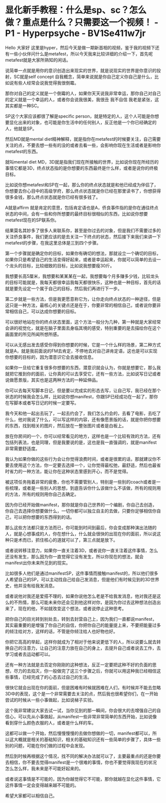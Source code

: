 # 显化新手教程：什么是sp、sc？怎么做？重点是什么？只需要这一个视频！ - P1 - Hyperpsyche - BV1Se411w7jr

Hello 大家好 这里是hyper，然后今天是做一期新首相的视频，鉴于我的视频下还有一些小伙伴问什么是metafest，所以今天我来比较详细的介绍一下，首先呢metafest就是大家所熟知的闲话。

说简单一点就是用你的意识创造出来现实的世界，就是说现实的世界是你意识的投射，SC就是self concept 自我概念，简单来说就是你自己定义你自己是什么，比如说有些人经常会说我觉得我很倒霉。

那你对自己的定义就是一个倒霉的人，如果你天天说我非常幸运，那你自己对自己的定义就是一个幸运的人，或者你会说我很美，我很丑 我不自信 我老是紧张，这其实都是一种SC。

SP这个大家应该都很了解是specific person，就是特定的人，这个人可能是你想要显化出来的对象，也可能是你生活中的任何别人，反正他是一个你已经确定的人，他就是SP。

然后MD就是mental diet精神解释，就是指你在metafest的时候要关注，自己需要关注的点，不要去想一些有的没的或者去看一些，会影响你现在生活或者是影响你metafest的东西。

就叫mental diet MD，3D就是指我们现在所接触的世界，比如说你现在所经历的事情它都是3D，终点状态指的是你想要的东西最终是什么样，或者是说你的终极目标。

比如说你想metafest和SP在一起，那么你的终点状态就是和他已经成为伴侣了，你想要去你心目中的高级学府，那么终点状态就是你已经在那里读书了，你想获得很多金钱，那么终点状态就是你已经有很多钱了。

A就是affirm 就是肯定的意思，包括肯定语也是A，侨良事件指的是你在通往终点状态的中间，会有一些和你所想要的最终目标很相似的东西，比如说你想要metafest现在的SP联系你。

结果莫名其妙多了很多人来联系你，甚至是你过去的对象，但是我们不需要过多的关注侨良事件，我们更应该的是去关注一下终点的状态，然后接下来我们来讲一下metafest的步骤，在我这里总体是三到四个步骤。

第一个步骤就是确定你的目标，如果你有确切的想法，那就设立一个确切的目标，如果你只是希望自己的生活变得好起来，或者是幸运起来，你就可以简单的去设一个龙头的目标，比较细致的目标，比如说我想要瘦30斤。

我想要长高5厘米，我想要和某某某在一起，我想要每个月多赚多少钱，比较龙头的目标可能就是，我每天都很幸运我每天都很快乐，这种也是一种目标，首先的话就是要先设定一个属于自己的目标，然后我们再进行下一步。

第二步就是一些方法，但是我更愿意称它为，让你走向终点状态的一种途径，但是这只是一种方法，最核心的关键点还是在于，你要非常的相信自己，或者说你要非常相信自己，可以达成你想要的目标。

可以很好地站在你的终点状态里面，这个方法一般分为几种，第一种就是大家经常会讲的视觉化，就是在脑子里面去身临其境的感受，特别重要的是去描绘你在这个画面里的所见所闻所想所感。

可以从无感出发去感受你得到你想要的时候，它是一个什么样的场景，第二种方式就是A，就是我前面说的FM去肯定，不停地去对自己讲肯定语，这也是可以实现你想要的目标的，因为潜意识它会去接收信息。

如果你一旦给它重复很多你想要的东西，潜意识就会认为，你就是想要它，那么我就把它推到你的面前，让你真的可以去享受它，还有一些方法，比如说写日记或者说做愿景版，其实也是这两种方法的一种延伸品。

你可以去每天写脚本日记，但是要以完成实的形态去写，让自己写，我已经在那个状态的时候我会怎么样，比如说你想manifest，你跟SP已经成功在一起了，那你在写脚本或者写日记的时候一定要写。

我今天和他一起出去玩了，一起去约会了，我们怎么约会的，去看了电影，去吃了什么，他对我说了什么，可以写这样的内容，还有像愿景版的话，就是你把你想要的东西，找到相关的图片，然后放在一整张图片或者是白板上。

放在你房间的一个，你可以经常看见的地方，这样也是一个比较有效的方法，还有包括列表法，也是同理，但是我要说的是，这也是我一直强调的，就是manifest非常需要舒适度。

我认为如果你做的这些行为会让你觉得浪费时间，或者是很累的话，那就建议你不要去使用这个方法，你一定要去选择一个，让你觉得最松弛，最舒适，然后也最省时省力的一种方法，能让你在这种状态里感到开心，而不是觉得。

被这项任务拖着非常的疲惫，你也不需要管别人，特别是一些别的coach或者是一些梳理，或者是一些别人的思想，到底告诉你什么该做什么不该做，所有的规则用的方法，所有的规则用你自己去确定。

因为你已经开始做manifest，那你就是你自己世界的一个编剧，你自己去创造，你自己去选择你想要做什么，一切你都可以独立自主的去做，只要你足够相信你自己，可以把你想要的东西得到的话。

那么这些方法都只是方法而已，你可能到时间到最后，你会变成那种演出法随的人，就是心想事成的人，你在想什么，什么就会很快的出现在你的面前，所以说这种只是术而已，抓住核心的道就可以了，第三点就是放下。

或者说转移注意力，如果你一直关注着3D，或者说你一直关注着这件事情，怎么还没有发生，那么因为你一直觉得它没有发生，所以你现在的想法，就会manifest出你未来所见到的现实。

比如很多人他们是通过manifestSP，这件事情而接触manifest的，所以他们很多人希望自己的SP，可以主动找自己给自己发消息，但是他们有时候见到的3D世界史，他并没有给我发消息。

或者说他对我还是爱搭不理的，如果你说他怎么老是不给我发消息，他对我还是这么的不热情，那么可能未来你还会见到他这样对你，是因为你过去这种想法创造出来了，现在的他，不如就改变这个想法，或者说停止这种思考。

把你自己的目光转到别处去，转到去封营自己上，因为我们一直都说manifest，其实最重要的是增强了你自己的自信，你把你自己的能量提上来，不要把能量过多的倾注给对方，这样的话，不管是你倾注给人也好物也好。

你把它高高的举起，这样你就成为了相对于他来说更低下的人，所以说要么就去转换自己的注意力，让自己的注意力放在自己的身上，去提升自己或者说去工作，去学习或者去运动都可以。

还有一种方法就是去否定你刚刚的这种想法，反正一定要把这种不好的负面的思想，尽力的去掐灭，你一般做完了这三个步骤之后，你就可以用这种我已经相信这些事情，已经完成了的心态去过自己的生活。

很快它就会出现在你的面前，但是困难有时候就困难在人们，有时候并不能去忽略3D中的表现，这个是一个非常需要去关注的点，然后我也很希望你们，在一开始尝试的时候从一些小事做起，比如说梯子实验。

这个我非常建议大家去试一试，当你见到的那一瞬间，你会很大的去增强自己的自信心，可以先从小事做起，从manifest一些非常非常简单的东西开始，比如说像看到穿什么颜色衣服的人，或者是什么样的车。

这都可以做一个开始，然后慢慢慢慢的去做你想做的一切，manifest都可以，所以这大概就是相关的基础知识，相关的基础知识还有一些简单的步骤了，具体一些别的问题，可能在你们做的过程中会发现。

然后到时候再根据这个情况，找不同的解决办法就可以了，主要最重点的还是你要去相信，你不要去觉得manifest是一个很难的事情，你也不要觉得我现在的状况怎么怎么样，我未来是不可能好起来的。

或者说这事情是不可能的，因为你越觉得它不可能，那你就越在显化这件事情，它这件事情一定会变得越来越不可能的。

希望大家都可以相信自己。